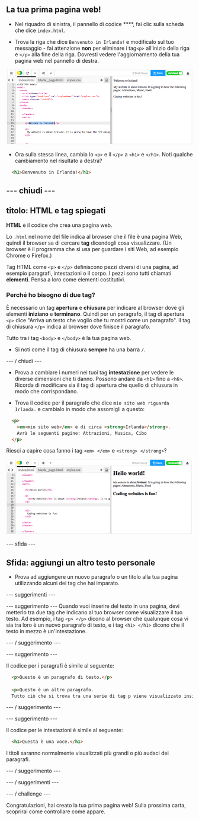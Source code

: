 ## La tua prima pagina web!

- Nel riquadro di sinistra, il pannello di codice ****, fai clic sulla scheda che dice `index.html`.

- Trova la riga che dice `Benvenuto in Irlanda!` e modificalo sul tuo messaggio - fai attenzione **non** per eliminare i tag`<p>` all'inizio della riga e `</p>` alla fine della riga. Dovresti vedere l'aggiornamento della tua pagina web nel pannello di destra.

![Esempio di paragrafo HTML](images/egFirstHtmlCode.png)

- Ora sulla stessa linea, cambia lo `<p>` e il `</p>` a `<h1>` e `</h1>`. Noti qualche cambiamento nel risultato a destra?

```html
  <h1>Benvenuto in Irlanda!</h1>
```

## \--- chiudi \---

## titolo: HTML e tag spiegati

**HTML** è il codice che crea una pagina web.

Lo `.html` nel nome del file indica al browser che il file è una pagina Web, quindi il browser sa di cercare **tag** dicendogli cosa visualizzare. (Un browser è il programma che si usa per guardare i siti Web, ad esempio Chrome o Firefox.)

Tag HTML come `<p>` e `</p>` definiscono pezzi diversi di una pagina, ad esempio paragrafi, intestazioni o il corpo. I pezzi sono tutti chiamati **elementi**. Pensa a loro come elementi costitutivi.

### Perché ho bisogno di due tag?

È necessario un tag **apertura** e **chiusura** per indicare al browser dove gli elementi **iniziano** e **terminano**. Quindi per un paragrafo, il tag di apertura `<p>` dice "Arriva un testo che voglio che tu mostri come un paragrafo". Il tag di chiusura `</p>` indica al browser dove finisce il paragrafo.

Tutto tra i tag `<body>` e `</body>` è la tua pagina web.

- Si noti come il tag di chiusura **sempre** ha una barra `/`.

\--- / chiudi \---

- Prova a cambiare i numeri nei tuoi tag **intestazione** per vedere le diverse dimensioni che ti danno. Possono andare da `<h1>` fino a `<h6>`. Ricorda di modificare sia il tag di apertura che quello di chiusura in modo che corrispondano.

- Trova il codice per il paragrafo che dice `mio sito web riguarda Irlanda.` e cambialo in modo che assomigli a questo:

```html
  <p>
    <em>mio sito web</em> è di circa <strong>Irlanda</strong>. 
    Avrà le seguenti pagine: Attrazioni, Musica, Cibo
  </p>
```

Riesci a capire cosa fanno i tag `<em> </em>` e `<strong> </strong>`?

![Esempio di tag HTML](images/egFirstTags.png)

\--- sfida \---

## Sfida: aggiungi un altro testo personale

- Prova ad aggiungere un nuovo paragrafo o un titolo alla tua pagina utilizzando alcuni dei tag che hai imparato.

\--- suggerimenti \---

\--- suggerimento \--- Quando vuoi inserire del testo in una pagina, devi metterlo tra due tag che indicano al tuo browser come visualizzare il tuo testo. Ad esempio, i tag `<p> </p>` dicono al browser che qualunque cosa vi sia tra loro è un nuovo paragrafo di testo, e i tag `<h1> </h1>` dicono che il testo in mezzo è un'intestazione.

\--- / suggerimento \---

\--- suggerimento \---

Il codice per i paragrafi è simile al seguente:

```html
  <p>Questo è un paragrafo di testo.</p>

  <p>Questo è un altro paragrafo.
  Tutto ciò che si trova tra una serie di tag p viene visualizzato insieme in un'unica riga sulla pagina web.</p>
```

\--- / suggerimento \---

\--- suggerimento \---

Il codice per le intestazioni è simile al seguente:

```html
  <h1>Questa è una voce.</h1>
```

I titoli saranno normalmente visualizzati più grandi o più audaci dei paragrafi.

\--- / suggerimento \---

\--- / suggerimenti \---

\--- / challenge \---

Congratulazioni, hai creato la tua prima pagina web! Sulla prossima carta, scoprirai come controllare come appare.